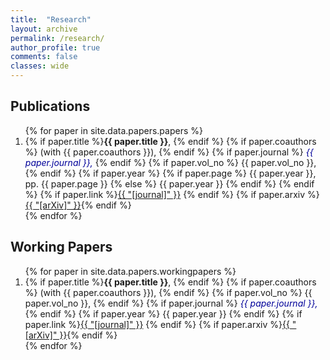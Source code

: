 ```yaml
---
title:  "Research"
layout: archive
permalink: /research/
author_profile: true
comments: false
classes: wide
---
```





## Publications

<ol>
{% for paper in site.data.papers.papers %}
  <li>
      {% if paper.title %}<b>{{ paper.title }}</b>, {% endif %}
      {% if paper.coauthors %} (with {{ paper.coauthors }}), {% endif %}
      {% if paper.journal %} <span style="font-style: italic; color:#000099">{{ paper.journal }},</span> {% endif %}
      {% if paper.vol_no %} {{ paper.vol_no }}, {% endif %}
      {% if paper.year %} 
        {% if paper.page %} 
            {{ paper.year }}, pp. {{ paper.page }}
        {% else %}
            {{ paper.year }} 
        {% endif %} 
      {% endif %}
      {% if paper.link %}<a href="{{ paper.link }}"  target="_blank">{{ "[journal]" }}</a> {% endif %}
      {% if paper.arxiv %}<a href="{{ paper.arxiv }}" target="_blank">{{ "[arXiv]" }}</a>{% endif %}
  </li>
{% endfor %} 
</ol>



## Working Papers
<ol>
{% for paper in site.data.papers.workingpapers %}
  <li>
      {% if paper.title %}<b>{{ paper.title }}</b>, {% endif %}
      {% if paper.coauthors %} (with {{ paper.coauthors }}), {% endif %}
      {% if paper.vol_no %} {{ paper.vol_no }}, {% endif %}
      {% if paper.journal %} <span style="font-style: italic; color:#000099">{{ paper.journal }},</span> {% endif %}
      {% if paper.year %} {{ paper.year }} {% endif %}
      {% if paper.link %}<a href="{{ paper.link }}"  target="_blank">{{ "[journal]" }}</a> {% endif %}
      {% if paper.arxiv %}<a href="{{ paper.arxiv }}" target="_blank">{{ "[arXiv]" }}</a>{% endif %}
  </li>
{% endfor %}
</ol>
